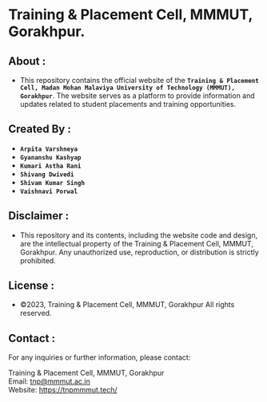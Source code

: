 # Training & Placement Cell, MMMUT, Gorakhpur.

## About :

-  This repository contains the official website of the **`Training & Placement Cell, Madan Mohan Malaviya University of Technology (MMMUT), Gorakhpur`**. The website serves 
 as a platform to provide information and updates related to student placements and training opportunities.


## Created By :

- **`Arpita Varshneya`**
- **`Gyananshu Kashyap`**
- **`Kumari Astha Rani`**
- **`Shivang Dwivedi`**
- **`Shivam Kumar Singh`**
- **`Vaishnavi Porwal`**

## Disclaimer :

-  This repository and its contents, including the website code and design, are the intellectual property of the Training & Placement Cell, MMMUT, Gorakhpur. Any unauthorized use, reproduction, or distribution is strictly prohibited.

## License :

- ©2023, Training & Placement Cell, MMMUT, Gorakhpur
All rights reserved.

## Contact :
For any inquiries or further information, please contact:

Training & Placement Cell, MMMUT, Gorakhpur
<br>
Email: tnp@mmmut.ac.in
<br>
Website: https://tnpmmmut.tech/
